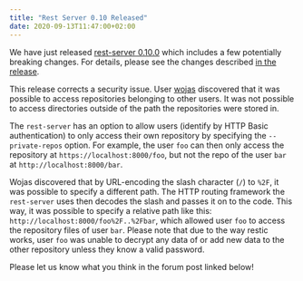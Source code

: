 ```yaml
---
title: "Rest Server 0.10 Released"
date: 2020-09-13T11:47:00+02:00
---
```


We have just released [rest-server 0.10.0](https://github.com/restic/rest-server/releases/tag/v0.10.0) which includes a few potentially breaking changes. For details, please see the changes described [in the release](https://github.com/restic/rest-server/releases/tag/v0.10.0).

This release corrects a security issue. User [wojas](https://github.com/wojas) discovered that it was possible to access repositories belonging to other users. It was not possible to access directories outside of the path the repositories were stored in.

The `rest-server` has an option to allow users (identify by HTTP Basic authentication) to only access their own repository by specifying the `--private-repos` option. For example, the user `foo` can then only access the repository at `https://localhost:8000/foo`, but not the repo of the user `bar` at `http://localhost:8000/bar`.

Wojas discovered that by URL-encoding the slash character (`/`) to `%2F`, it was possible to specify a different path. The HTTP routing framework the `rest-server` uses then decodes the slash and passes it on to the code. This way, it was possible to specify a relative path like this: `http://localhost:8000/foo%2F..%2Fbar`, which allowed user `foo` to access the repository files of user `bar`. Please note that due to the way restic works, user `foo` was unable to decrypt any data of or add new data to the other repository unless they know a valid password.

Please let us know what you think in the forum post linked below!
